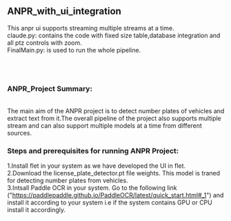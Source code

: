 ## ANPR_with_ui_integration
This anpr ui supports streaming multiple streams at a time.
<br>
claude.py: contains the code with fixed size table,database integration and all ptz controls with zoom.
<br>
FinalMain.py: is used to run the whole pipeline.

<br><br>

### ANPR_Project Summary:
<br>
The main aim of the ANPR project is to detect number plates of vehicles and extract text from it.The overall pipeline of the project also supports multiple stream and can also support multiple models at a time from different sources.


### Steps and prerequisites for running ANPR Project:<br>
1.Install flet in your system as we have developed the UI in flet.<br>
2.Download the license_plate_detector.pt file weights. This model is traned for detecting number plates from vehicles.<br>
3.Intsall Paddle OCR in your system. Go to the following link ("https://paddlepaddle.github.io/PaddleOCR/latest/quick_start.html#_1") and install it according to your system i.e if the system contains GPU or CPU install it accordingly.<br>

